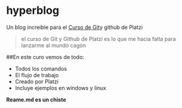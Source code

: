 # hyperblog
Un blog increible para el [Curso de Git][01]y github de Platzi
 >el curso de Git y Github de Platzi es lo que me hacia falta para lanzarme al mundo
 > cagón

##En este curo vemos de todo:
* Todos los comandos
* El flujo de trabajo
* Creado por Platzi
* Incluye ejemplos en windows y linux


**Reame.md es un chiste**

[01]: https://platzi.com/clases/git-github/ "Curso de git "